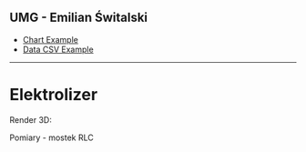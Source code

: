 ## UMG - Emilian Świtalski

- [Chart Example](http://www.sqrt.pl/view/?https://raw.githubusercontent.com/Xaeian/umg/master/measurement/example.json)
- [Data CSV Example](https://github.com/Xaeian/umg/blob/master/measurement/example.csv)

---

# Elektrolizer

Render 3D:

Pomiary - mostek RLC
